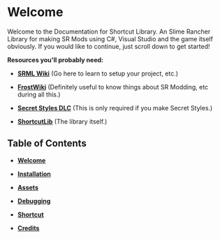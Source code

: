 # Welcome

Welcome to the Documentation for Shortcut Library. An Slime Rancher Library for making SR Mods using C#, Visual Studio and the game itself obviously. If you would like to continue, just scroll down to get started!

**Resources you'll probably need:**

- **[SRML Wiki](https://github.com/veesusmikelheir/SRML/wiki)** (Go here to learn to setup your project, etc.)

- **[FrostWiki](https://frostdracony.github.io/)** (Definitely useful to know things about SR Modding, etc during all this.)

- **[Secret Styles DLC](https://store.steampowered.com/app/1079180/Slime_Rancher_Secret_Style_Pack/)** (This is only required if you make Secret Styles.)

- **[ShortcutLib](https://www.nexusmods.com/slimerancher/mods/395)** (The library itself.)

## Table of Contents

- **[Welcome](https://itzblueberries.github.io/ShortcutLibraryWiki/)**

- **[Installation](https://itzblueberries.github.io/ShortcutLibraryWiki/Installation/)**

- **[Assets](https://itzblueberries.github.io/ShortcutLibraryWiki/Assets/Assets/)**

- **[Debugging]()**

- **[Shortcut]()**

- **[Credits]()**